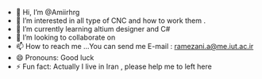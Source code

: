 - 👋 Hi, I’m @Amiirhrg
- 👀 I’m interested in all type of CNC and how to work them .
- 🌱 I’m currently learning altium designer and C#
- 💞️ I’m looking to collaborate on 
- 📫 How to reach me ...You can send me E-mail : ramezani.a@me.iut.ac.ir
- 😄 Pronouns: Good luck
- ⚡ Fun fact: Actually I live in Iran , please help me to left here

<!---
Amiirhrg/Amiirhrg is a ✨ special ✨ repository because its `README.md` (this file) appears on your GitHub profile.
You can click the Preview link to take a look at your changes.
--->
